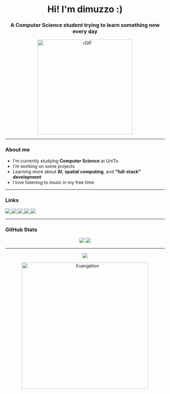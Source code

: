 <h1 align="center">Hi! I'm dimuzzo :)</h1>
<h3 align="center">A Computer Science student trying to learn something new every day</h3>

<div align="center">
  <img src="https://media1.tenor.com/m/MMkyUgApgcAAAAAC/black-hole.gif" alt="rGIF" width="300"/>
</div>

---

### About me

- I'm currently studying **Computer Science** at UniTo  
- I'm working on some projects  
- Learning more about **AI**, **spatial computing**, and **"full-stack" development**
- I love listening to music in my free time

---

### Links

<p align="left">
  <a href="https://www.linkedin.com/in/alessandro-demo-b844a8301" target="_blank">
    <img src="https://img.shields.io/badge/LinkedIn-0077B5?style=flat&logo=linkedin&logoColor=white" />
  </a>
  <a href="https://t.me/dimuzzo" target="_blank">
    <img src="https://img.shields.io/badge/-Telegram-26A5E4?style=flat&logo=telegram&logoColor=white"/>
  </a>
  <a href="https://leetcode.com/dimuzzo/" target="_blank">
    <img src="https://img.shields.io/badge/LeetCode-FFA116?style=flat&logo=leetcode&logoColor=black" />
  </a>
  <a href="https://letterboxd.com/dimuzzo/" target="_blank">
    <img src="https://img.shields.io/badge/-Letterboxd-202830?style=flat&logo=letterboxd&logoColor=white"/>
  </a>
  <a href="mailto:your.email@example.com">
    <img src="https://img.shields.io/badge/Email-D14836?style=flat&logo=gmail&logoColor=white" />
  </a>
</p>

---

### GitHub Stats

<p align="center">
  <img src="https://github-readme-stats.vercel.app/api?username=dimuzzo&show_icons=true&theme=radical" />
  <img src="https://github-readme-stats.vercel.app/api/top-langs/?username=dimuzzo&layout=compact&theme=radical" />
</p>

---

<p align="center">
  <a href="https://youtu.be/-RRWvHTQjPE?si=7zjDyqdbi9vw5_SQ" target="_blank">
    <img src="https://img.shields.io/badge/The_Cruel_Angel's_Thesis-202830?style=flat&logo=youtube&logoColor=red" />
  </a>
</p>

<div align="center">
  <img src="https://miro.medium.com/v2/resize:fit:640/format:webp/1*wcew4dSiK19j8k7KaDEZjw.gif" alt="Evangelion" width="400"/>
</div>
